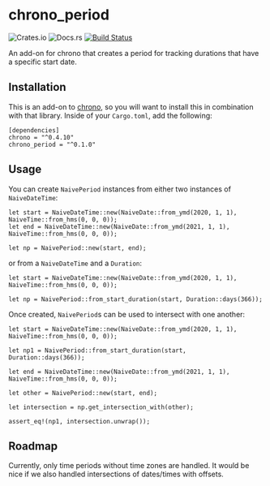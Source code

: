 # chrono_period

![Crates.io](https://img.shields.io/crates/v/chrono_period)
![Docs.rs](https://docs.rs/chrono_period/badge.svg?version=0.1.0)
[![Build Status](https://travis-ci.org/jwir3/chrono_period.svg?branch=master)](https://travis-ci.org/jwir3/chrono_period)

An add-on for chrono that creates a period for tracking durations that have a specific start date.

## Installation
This is an add-on to [chrono](https://docs.rs/crate/chrono/0.4.10), so you will want to install this in combination with that library. Inside of your `Cargo.toml`, add the following:

```
[dependencies]
chrono = "^0.4.10"
chrono_period = "^0.1.0"
```

## Usage

You can create `NaivePeriod` instances from either two instances of `NaiveDateTime`:

```
let start = NaiveDateTime::new(NaiveDate::from_ymd(2020, 1, 1), NaiveTime::from_hms(0, 0, 0));
let end = NaiveDateTime::new(NaiveDate::from_ymd(2021, 1, 1), NaiveTime::from_hms(0, 0, 0));

let np = NaivePeriod::new(start, end);
```

or from a `NaiveDateTime` and a `Duration`:

```
let start = NaiveDateTime::new(NaiveDate::from_ymd(2020, 1, 1), NaiveTime::from_hms(0, 0, 0));

let np = NaivePeriod::from_start_duration(start, Duration::days(366));
```

Once created, `NaivePeriod`s can be used to intersect with one another:

```
let start = NaiveDateTime::new(NaiveDate::from_ymd(2020, 1, 1), NaiveTime::from_hms(0, 0, 0));

let np1 = NaivePeriod::from_start_duration(start, Duration::days(366));

let end = NaiveDateTime::new(NaiveDate::from_ymd(2021, 1, 1), NaiveTime::from_hms(0, 0, 0));

let other = NaivePeriod::new(start, end);

let intersection = np.get_intersection_with(other);

assert_eq!(np1, intersection.unwrap());
```

## Roadmap

Currently, only time periods without time zones are handled. It would be nice if we also handled intersections of dates/times with offsets.
